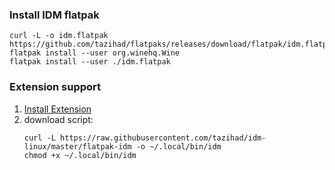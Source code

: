 ### Install IDM flatpak
```
curl -L -o idm.flatpak https://github.com/tazihad/flatpaks/releases/download/flatpak/idm.flatpak
flatpak install --user org.winehq.Wine
flatpak install --user ./idm.flatpak
```

### Extension support

1. [Install Extension](https://add0n.com/download-by.html)
2. download script:
    ```
    curl -L https://raw.githubusercontent.com/tazihad/idm-linux/master/flatpak-idm -o ~/.local/bin/idm
    chmod +x ~/.local/bin/idm
    ```
